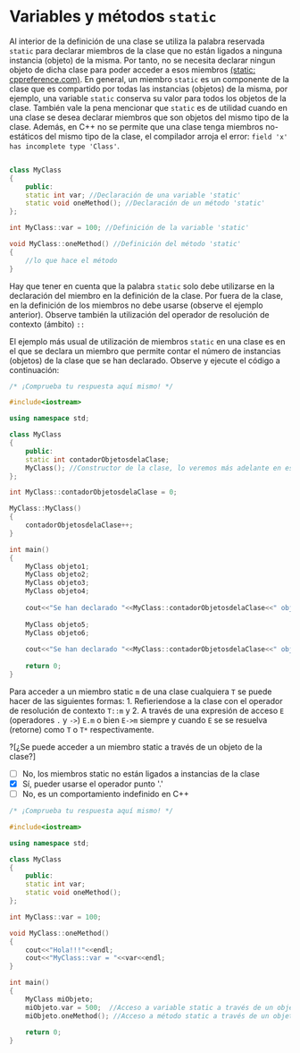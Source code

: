 # Variables y métodos `static`

Al interior de la definición de una clase se utiliza la palabra reservada `static` para declarar miembros de la clase que no están ligados
a ninguna instancia (objeto) de la misma. Por tanto, no se necesita declarar ningun objeto de dicha clase para poder acceder a esos miembros
[(static: cppreference.com)](https://en.cppreference.com/w/cpp/language/static). En general, un miembro `static` es un componente de la clase que es compartido por todas las instancias (objetos) de la misma, por ejemplo, una variable `static` conserva su valor para todos los objetos de la clase. También vale la pena mencionar que `static` es de utilidad cuando en una clase se desea declarar miembros que son objetos del mismo tipo de la clase. Además, en C++ no se permite que una clase tenga miembros no-estáticos del mismo tipo de la clase, el compilador arroja el error: `field 'x' has incomplete type 'Class'`.

```cpp

class MyClass
{
	public:
	static int var; //Declaración de una variable 'static'
	static void oneMethod(); //Declaración de un método 'static'
};

int MyClass::var = 100; //Definición de la variable 'static'

void MyClass::oneMethod() //Definición del método 'static'
{
	//lo que hace el método
}
```

Hay que tener en cuenta que la palabra `static` solo debe utilizarse en la declaración del miembro en la definición de la clase. Por fuera de la
clase, en la definición de los miembros no debe usarse (observe el ejemplo anterior). Observe también la utilización del operador de resolución de
contexto (ámbito) `::`

El ejemplo más usual de utilización de miembros `static` en una clase es en el que se declara un miembro que permite contar el número de instancias (objetos) de la clase que se han declarado. Observe y ejecute el código a continuación:

```C++ runnable
/* ¡Comprueba tu respuesta aquí mismo! */

#include<iostream>

using namespace std;

class MyClass
{
	public:
	static int contadorObjetosdelaClase; 
	MyClass(); //Constructor de la clase, lo veremos más adelante en esta presentación!!
};

int MyClass::contadorObjetosdelaClase = 0;

MyClass::MyClass()
{
    contadorObjetosdelaClase++;
}

int main()
{
	MyClass objeto1;
	MyClass objeto2;
	MyClass objeto3;
	MyClass objeto4;
	
	cout<<"Se han declarado "<<MyClass::contadorObjetosdelaClase<<" objetos de la clase MyClass"<<endl;
	
	MyClass objeto5;
	MyClass objeto6;
	
	cout<<"Se han declarado "<<MyClass::contadorObjetosdelaClase<<" objetos de la clase MyClass"<<endl;
	
	return 0;
}
```

Para acceder a un miembro static `m` de una clase cualquiera `T` se puede hacer de las siguientes formas: 1. Refieriendose a la clase con el operador
de resolución de contexto `T::m` y 2. A través de una expresión de acceso `E` (operadores `.` y `->`) `E.m` o bien `E->m` siempre y cuando `E` se 
se resuelva (retorne) como `T` o `T*` respectivamente. 

?[¿Se puede acceder a un miembro static a través de un objeto de la clase?]
-[ ] No, los miembros static no están ligados a instancias de la clase
-[x] Sí, pueder usarse el operador punto '.'
-[ ] No, es un comportamiento indefinido en C++

```C++ runnable
/* ¡Comprueba tu respuesta aquí mismo! */

#include<iostream>

using namespace std;

class MyClass
{
	public:
	static int var; 
	static void oneMethod(); 
};

int MyClass::var = 100; 

void MyClass::oneMethod() 
{
	cout<<"Hola!!!"<<endl;
	cout<<"MyClass::var = "<<var<<endl;
}

int main()
{
	MyClass miObjeto;
	miObjeto.var = 500;  //Acceso a variable static a través de un objeto
	miObjeto.oneMethod(); //Acceso a método static a través de un objeto
	
	return 0;
}
```

